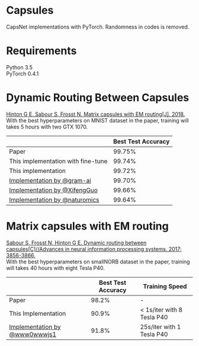 # Capsules

CapsNet implementations with PyTorch. Randomness in codes is removed.


# Requirements

Python 3.5    
PyTorch 0.4.1

# Dynamic Routing Between Capsules

[Hinton G E, Sabour S, Frosst N. Matrix capsules with EM routing[J]. 2018.](http://papers.nips.cc/paper/6975-dynamic-routing-between-capsules.pdf)    
With the best hyperparameters on MNIST dataset in the paper, training will takes 5 hours with two GTX 1070.

|  | Best Test Accuracy |
| - | -------- |
| Paper | 99.75% |
| This implementation with fine-tune | 99.74% |
| This implementation | 99.72% |
| [Implementation by @gram-ai](https://github.com/gram-ai/capsule-networks) | 99.70% |
| [Implementation by @XifengGuo](https://github.com/XifengGuo/CapsNet-Keras) | 99.66% |
| [Implementation by @naturomics](https://github.com/naturomics/CapsNet-Tensorflow) | 99.64% |


# Matrix capsules with EM routing

[Sabour S, Frosst N, Hinton G E. Dynamic routing between capsules[C]//Advances in neural information processing systems. 2017: 3856-3866.](https://openreview.net/pdf?id=HJWLfGWRb)       
With the best hyperparameters on smallNORB dataset in the paper, training will takes 40 hours with eight Tesla P40.

|  | Best Test Accuracy | Training Speed |
| - | -------- | ------- |
| Paper | 98.2% | - |
| This Implementation | 90.9% | < 1s/iter with 8 Tesla P40 |
| [Implementation by @www0wwwjs1](https://github.com/www0wwwjs1/Matrix-Capsules-EM-Tensorflow) | 91.8% | 25s/iter with 1 Tesla P40 |
